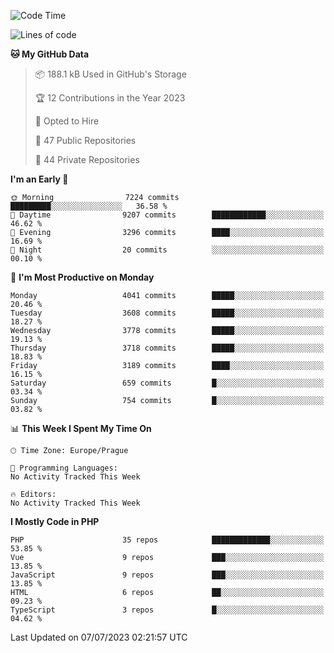 <!--START_SECTION:waka-->
![Code Time](http://img.shields.io/badge/Code%20Time-1%2C583%20hrs%2058%20mins-blue)

![Lines of code](https://img.shields.io/badge/From%20Hello%20World%20I%27ve%20Written-6.4%20million%20lines%20of%20code-blue)

**🐱 My GitHub Data** 

> 📦 188.1 kB Used in GitHub's Storage 
 > 
> 🏆 12 Contributions in the Year 2023
 > 
> 💼 Opted to Hire
 > 
> 📜 47 Public Repositories 
 > 
> 🔑 44 Private Repositories 
 > 
**I'm an Early 🐤** 

```text
🌞 Morning                7224 commits        █████████░░░░░░░░░░░░░░░░   36.58 % 
🌆 Daytime                9207 commits        ████████████░░░░░░░░░░░░░   46.62 % 
🌃 Evening                3296 commits        ████░░░░░░░░░░░░░░░░░░░░░   16.69 % 
🌙 Night                  20 commits          ░░░░░░░░░░░░░░░░░░░░░░░░░   00.10 % 
```
📅 **I'm Most Productive on Monday** 

```text
Monday                   4041 commits        █████░░░░░░░░░░░░░░░░░░░░   20.46 % 
Tuesday                  3608 commits        █████░░░░░░░░░░░░░░░░░░░░   18.27 % 
Wednesday                3778 commits        █████░░░░░░░░░░░░░░░░░░░░   19.13 % 
Thursday                 3718 commits        █████░░░░░░░░░░░░░░░░░░░░   18.83 % 
Friday                   3189 commits        ████░░░░░░░░░░░░░░░░░░░░░   16.15 % 
Saturday                 659 commits         █░░░░░░░░░░░░░░░░░░░░░░░░   03.34 % 
Sunday                   754 commits         █░░░░░░░░░░░░░░░░░░░░░░░░   03.82 % 
```


📊 **This Week I Spent My Time On** 

```text
🕑︎ Time Zone: Europe/Prague

💬 Programming Languages: 
No Activity Tracked This Week

🔥 Editors: 
No Activity Tracked This Week
```

**I Mostly Code in PHP** 

```text
PHP                      35 repos            █████████████░░░░░░░░░░░░   53.85 % 
Vue                      9 repos             ███░░░░░░░░░░░░░░░░░░░░░░   13.85 % 
JavaScript               9 repos             ███░░░░░░░░░░░░░░░░░░░░░░   13.85 % 
HTML                     6 repos             ██░░░░░░░░░░░░░░░░░░░░░░░   09.23 % 
TypeScript               3 repos             █░░░░░░░░░░░░░░░░░░░░░░░░   04.62 % 
```




 Last Updated on 07/07/2023 02:21:57 UTC
<!--END_SECTION:waka-->
<!--
**AlexKratky/AlexKratky** is a ✨ _special_ ✨ repository because its `README.md` (this file) appears on your GitHub profile.

Here are some ideas to get you started:

- 🔭 I’m currently working on ...
- 🌱 I’m currently learning ...
- 👯 I’m looking to collaborate on ...
- 🤔 I’m looking for help with ...
- 💬 Ask me about ...
- 📫 How to reach me: ...
- 😄 Pronouns: ...
- ⚡ Fun fact: ...
-->
